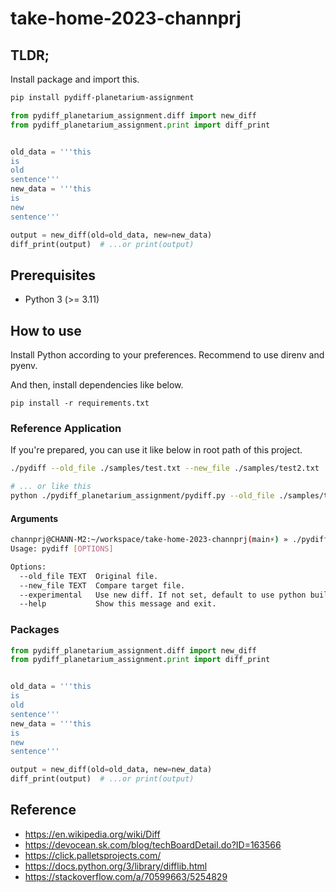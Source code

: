# take-home-2023-channprj

## TLDR;

Install package and import this.

```sh
pip install pydiff-planetarium-assignment
```

```py
from pydiff_planetarium_assignment.diff import new_diff
from pydiff_planetarium_assignment.print import diff_print


old_data = '''this
is
old
sentence'''
new_data = '''this
is
new
sentence'''

output = new_diff(old=old_data, new=new_data)
diff_print(output)  # ...or print(output)

```

## Prerequisites

- Python 3 (>= 3.11)

## How to use

Install Python according to your preferences. Recommend to use direnv and pyenv.

And then, install dependencies like below.

```
pip install -r requirements.txt
```

### Reference Application

If you're prepared, you can use it like below in root path of this project.

```sh
./pydiff --old_file ./samples/test.txt --new_file ./samples/test2.txt

# ... or like this
python ./pydiff_planetarium_assignment/pydiff.py --old_file ./samples/test.txt --new_file ./samples/test2.txt
```

#### Arguments

```sh
channprj@CHANN-M2:~/workspace/take-home-2023-channprj(main⚡) » ./pydiff --help
Usage: pydiff [OPTIONS]

Options:
  --old_file TEXT  Original file.
  --new_file TEXT  Compare target file.
  --experimental   Use new diff. If not set, default to use python built-in function.
  --help           Show this message and exit.
```

### Packages

```python
from pydiff_planetarium_assignment.diff import new_diff
from pydiff_planetarium_assignment.print import diff_print


old_data = '''this
is
old
sentence'''
new_data = '''this
is
new
sentence'''

output = new_diff(old=old_data, new=new_data)
diff_print(output)  # ...or print(output)
```

## Reference

- https://en.wikipedia.org/wiki/Diff
- https://devocean.sk.com/blog/techBoardDetail.do?ID=163566
- https://click.palletsprojects.com/
- https://docs.python.org/3/library/difflib.html
- https://stackoverflow.com/a/70599663/5254829
